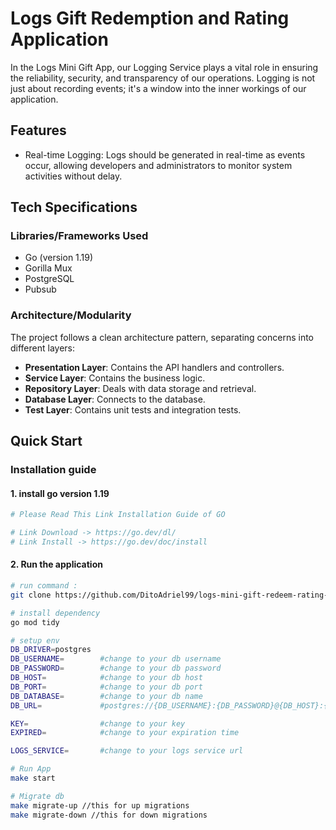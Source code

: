 # Logs Gift Redemption and Rating Application
In the Logs Mini Gift App, our Logging Service plays a vital role in ensuring the reliability, security, and transparency of our operations. Logging is not just about recording events; it's a window into the inner workings of our application.

## Features
- Real-time Logging: Logs should be generated in real-time as events occur, allowing developers and administrators to monitor system activities without delay.
## Tech Specifications

### Libraries/Frameworks Used

- Go (version 1.19)
- Gorilla Mux
- PostgreSQL
- Pubsub

### Architecture/Modularity

The project follows a clean architecture pattern, separating concerns into different layers:

- **Presentation Layer**: Contains the API handlers and controllers.
- **Service Layer**: Contains the business logic.
- **Repository Layer**: Deals with data storage and retrieval.
- **Database Layer**: Connects to the database.
- **Test Layer**: Contains unit tests and integration tests.

## Quick Start
### Installation guide
#### 1. install go version 1.19
```bash
# Please Read This Link Installation Guide of GO

# Link Download -> https://go.dev/dl/
# Link Install -> https://go.dev/doc/install

```

#### 2. Run the application
```bash
# run command :
git clone https://github.com/DitoAdriel99/logs-mini-gift-redeem-rating-app.git

# install dependency
go mod tidy

# setup env
DB_DRIVER=postgres
DB_USERNAME=        #change to your db username
DB_PASSWORD=        #change to your db password
DB_HOST=            #change to your db host
DB_PORT=            #change to your db port 
DB_DATABASE=        #change to your db name 
DB_URL=             #postgres://{DB_USERNAME}:{DB_PASSWORD}@{DB_HOST}:{DB_PORT}/{DB_DATABASE}?sslmode=disable

KEY=                #change to your key
EXPIRED=            #change to your expiration time

LOGS_SERVICE=       #change to your logs service url

# Run App
make start

# Migrate db
make migrate-up //this for up migrations
make migrate-down //this for down migrations
```